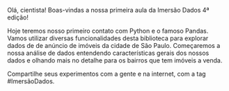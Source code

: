 Olá, cientista! Boas-vindas a nossa primeira aula da Imersão Dados 4ª edição!

Hoje teremos nosso primeiro contato com Python e o famoso Pandas. Vamos utilizar diversas funcionalidades desta biblioteca para explorar dados de de anúncio de imóveis da cidade de São Paulo. Começaremos a nossa análise de dados entendendo características gerais dos nossos dados e olhando mais no detalhe para os bairros que tem imóveis a venda.

Compartilhe seus experimentos com a gente e na internet, com a tag #ImersãoDados.
